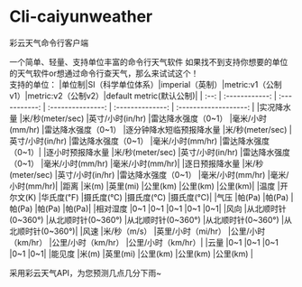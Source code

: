 # Cli-caiyunweather
彩云天气命令行客户端

一个简单、轻量、支持单位丰富的命令行天气软件 
如果找不到支持你想要的单位的天气软件or想通过命令行查天气，那么来试试这个！  
支持的单位：
|单位制|SI（科学单位体系）|imperial（英制）|metric:v1（公制v1）|metric:v2（公制v2）|default metric(默认公制)|
| :--: | :------------: | :-----------: | :---------------: | :--------------: | :-------------------: |
|实况降水量 |米/秒(meter/sec) |英寸/小时(in/hr) |雷达降水强度（0~1） |毫米/小时(mm/hr) |雷达降水强度（0~1）
|逐分钟降水短临预报降水量 |米/秒(meter/sec) |英寸/小时(in/hr) |雷达降水强度（0~1） |毫米/小时(mm/hr) |雷达降水强度（0~1）|
|逐小时预报降水量 |米/秒(meter/sec) |英寸/小时(in/hr) |雷达降水强度（0~1） |毫米/小时(mm/hr) |毫米/小时(mm/hr)|
|逐日预报降水量 |米/秒(meter/sec) |英寸/小时(in/hr) |雷达降水强度（0~1） |毫米/小时(mm/hr) |毫米/小时(mm/hr)|
|距离 |米(m) |英里(mi) |公里(km) |公里(km) |公里(km)|
|温度 |开尔文(K) |华氏度(℉) |摄氏度(℃) |摄氏度(℃) |摄氏度(℃)|
|气压 |帕(Pa) |帕(Pa) |帕(Pa) |帕(Pa) |帕(Pa)|
|相对湿度 |0~1 |0~1 |0~1 |0~1 |0~1|
|风向 |从北顺时针(0~360°) |从北顺时针(0~360°) |从北顺时针(0~360°) |从北顺时针(0~360°) |从北顺时针(0~360°)|
|风速 |米/秒（m/s） |英里/小时（mi/hr） |公里/小时（km/hr） |公里/小时（km/hr） |公里/小时（km/hr）|
|云量 |0~1 |0~1 |0~1 |0~1 |0~1|
|能见度 |米(m) |英里(mi) |公里(km) |公里(km) |公里(km) |

采用彩云天气API，为您预测几点几分下雨~
